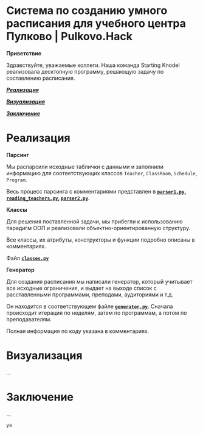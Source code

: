 # Система по созданию умного расписания для учебного центра Пулково | Pulkovo.Hack

**Приветствие**

Здравствуйте, уважаемые коллеги. Наша команда Starting Knodel реализовала десктопную программу, решающую задачу по составлению расписания.

[***Реализация***](https://github.com/stacy-eliz/task-solve#реализация)

[***Визуализация***](https://github.com/stacy-eliz/task-solve#визуализация)

[***Заключение***](https://github.com/DmitryIo/animebot#заключение)

# Реализация

**Парсинг**

Мы распарсили исходные таблички с данными и заполнили информацию для соответствующих классов `Teacher`, `ClassRoom`, `Schedule`, `Program`. 

Весь процесс парсинга с комментариями представлен в **[`parser1.py`](https://github.com/stacy-eliz/task-solve/blob/master/parser1.py), [`reading_teachers.py`](https://github.com/stacy-eliz/task-solve/blob/master/reading_teachers.py), [`parser2.py`](https://github.com/stacy-eliz/task-solve/blob/master/parser2.py)**.

**Классы**

Для решения поставленной задачи, мы прибегли к использованию парадигм ООП и реализовали объектно-ориентированную структуру.

Все классы, их атрибуты, конструкторы и функции подробно описаны в комментариях.

Файл **[`classes.py`](https://github.com/stacy-eliz/task-solve/blob/master/classes.py)**


**Генератор**


Для создания расписания мы написали генератор, который учитывает все исходные ограничения, и выдает на выходе список с расставленными программами, преподами, аудиториями и т.д.

Он находится в соответствующем файле **[`generator.py`](https://github.com/stacy-eliz/task-solve/blob/master/generator.py)**. Сначала происходит итерация по неделям, затем по программам, а потом по преподавателям. 

Полная информация по коду указана в комментариях.


# Визуализация

...

# Заключение

...

`ya`
